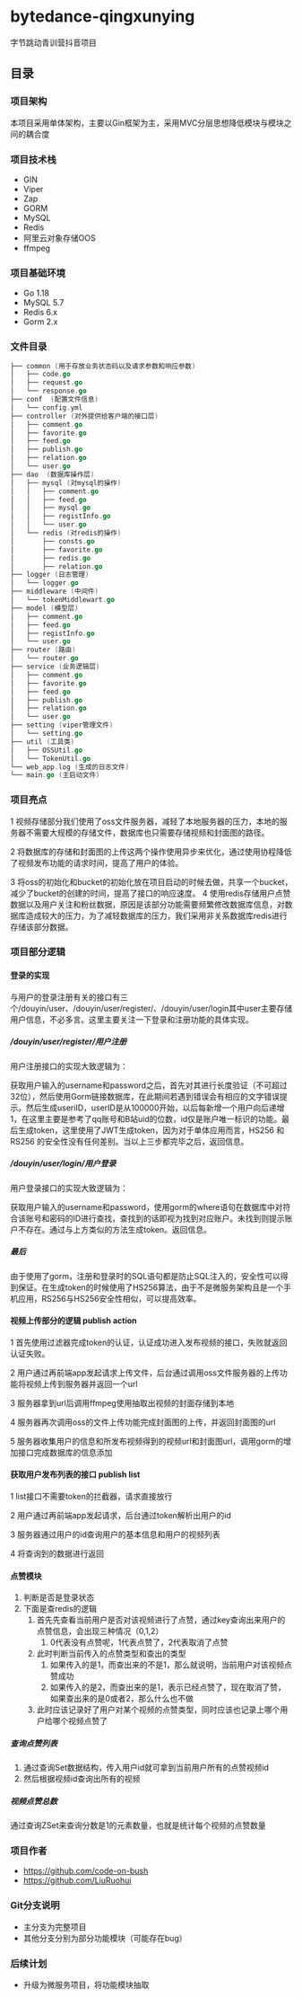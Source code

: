 # bytedance-qingxunying
字节跳动青训营抖音项目

## 目录

### 项目架构
本项目采用单体架构，主要以Gin框架为主，采用MVC分层思想降低模块与模块之间的耦合度

### 项目技术栈

- GIN
- Viper
- Zap
- GORM
- MySQL
- Redis
- 阿里云对象存储OOS
- ffmpeg

### 项目基础环境
- Go 1.18
- MySQL 5.7
- Redis 6.x
- Gorm 2.x

### 文件目录
```go
├── common (用于存放业务状态码以及请求参数和响应参数)
│   ├── code.go
│   ├── request.go
│   └── response.go
├── conf  (配置文件信息)
│   └── config.yml
├── controller (对外提供给客户端的接口层)
│   ├── comment.go
│   ├── favorite.go
│   ├── feed.go
│   ├── publish.go
│   ├── relation.go
│   └── user.go
├── dao  (数据库操作层)
│   ├── mysql (对mysql的操作)
│   │   ├── comment.go
│   │   ├── feed.go
│   │   ├── mysql.go
│   │   ├── registInfo.go
│   │   └── user.go
│   └── redis (对redis的操作)
│       ├── consts.go
│       ├── favorite.go
│       ├── redis.go
│       ├── relation.go
├── logger (日志管理)
│   └── logger.go
├── middleware (中间件)
│   └── tokenMiddlewart.go
├── model (模型层)
│   ├── comment.go
│   ├── feed.go
│   ├── registInfo.go
│   └── user.go
├── router (路由)
│   └── router.go
├── service (业务逻辑层)
│   ├── comment.go
│   ├── favorite.go
│   ├── feed.go
│   ├── publish.go
│   ├── relation.go
│   └── user.go
├── setting (viper管理文件)
│   └── setting.go
├── util (工具类)
│   ├── OSSUtil.go
│   └── TokenUtil.go
└── web_app.log (生成的日志文件)
└── main.go (主启动文件)
```
### 项目亮点

1 视频存储部分我们使用了oss文件服务器，减轻了本地服务器的压力，本地的服务器不需要大规模的存储文件，数据库也只需要存储视频和封面图的路径。

2 将数据库的存储和封面图的上传这两个操作使用异步来优化，通过使用协程降低了视频发布功能的请求时间，提高了用户的体验。

3 将oss的初始化和bucket的初始化放在项目启动的时候去做，共享一个bucket，减少了bucket的创建的时间，提高了接口的响应速度。
4 使用redis存储用户点赞数据以及用户关注和粉丝数据，原因是该部分功能需要频繁修改数据库信息，对数据库造成较大的压力，为了减轻数据库的压力，我们采用非关系数据库redis进行存储该部分数据。
### 项目部分逻辑
#### 登录的实现

与用户的登录注册有关的接口有三个/douyin/user、/douyin/user/register/、/douyin/user/login其中user主要存储用户信息，不必多言。这里主要关注一下登录和注册功能的具体实现。

##### /douyin/user/register/用户注册

用户注册接口的实现大致逻辑为：

获取用户输入的username和password之后，首先对其进行长度验证（不可超过32位），然后使用Gorm链接数据库，在此期间若遇到错误会有相应的文字错误提示。然后生成useriID，userID是从100000开始，以后每新增一个用户向后递增1，在这里主要是参考了qq账号和B站uid的位数，id仅是账户唯一标识的功能。最后生成token，这里使用了JWT生成token，因为对于单体应用而言，HS256 和 RS256 的安全性没有任何差别。当以上三步都完毕之后，返回信息。

##### /douyin/user/login/用户登录

用户登录接口的实现大致逻辑为：

获取用户输入的username和password，使用gorm的where语句在数据库中对符合该账号和密码的ID进行查找，查找到的话即视为找到对应账户。未找到则提示账户不存在。通过与上方类似的方法生成token。返回信息。

##### 最后

由于使用了gorm，注册和登录时的SQL语句都是防止SQL注入的，安全性可以得到保证。在生成token的时候使用了HS256算法，由于不是微服务架构且是一个手机应用，RS256与HS256安全性相似，可以提高效率。

#### 视频上传部分的逻辑 publish action

1 首先使用过滤器完成token的认证，认证成功进入发布视频的接口，失败就返回认证失败。

2 用户通过再前端app发起请求上传文件，后台通过调用oss文件服务器的上传功能将视频上传到服务器并返回一个url

3 服务器拿到url后调用ffmpeg使用抽取出视频的封面存储到本地

4 服务器再次调用oss的文件上传功能完成封面图的上传，并返回封面图的url

5 服务器收集用户的信息和所发布视频得到的视频url和封面图url，调用gorm的增加接口完成数据库的信息添加



#### 获取用户发布列表的接口 publish list

1 list接口不需要token的拦截器，请求直接放行

2 用户通过再前端app发起请求，后台通过token解析出用户的id

3 服务器通过用户的id查询用户的基本信息和用户的视频列表

4 将查询到的数据进行返回

#### 点赞模块
1. 判断是否是登录状态
2. 下面是查redis的逻辑
   1. 首先先查看当前用户是否对该视频进行了点赞，通过key查询出来用户的点赞信息，会出现三种情况（0,1,2）
      1. 0代表没有点赞呢，1代表点赞了，2代表取消了点赞
   2. 此时判断当前传入的点赞类型和查出的类型
      1. 如果传入的是1，而查出来的不是1，那么就说明，当前用户对该视频点赞成功
      2. 如果传入的是2，而查出来的是1，表示已经点赞了，现在取消了赞，如果查出来的是0或者2，那么什么也不做
   3. 此时应该记录好了用户对某个视频的点赞类型，同时应该也记录上哪个用户给哪个视频点赞了

##### 查询点赞列表
1. 通过查询Set数据结构，传入用户id就可拿到当前用户所有的点赞视频id
2. 然后根据视频id查询出所有的视频

##### 视频点赞总数
通过查询ZSet来查询分数是1的元素数量，也就是统计每个视频的点赞数量

### 项目作者
- https://github.com/code-on-bush
- https://github.com/LiuRuohui
### Git分支说明
- 主分支为完整项目
- 其他分支分别为部分功能模块（可能存在bug）

### 后续计划
- 升级为微服务项目，将功能模块抽取
